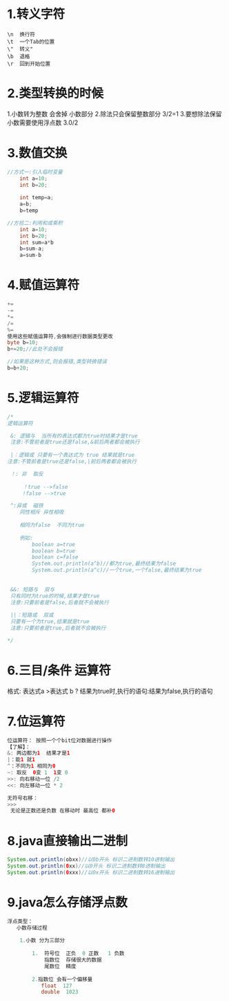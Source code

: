 # 1.转义字符
```text
\n  换行符
\t  一个Tab的位置
\"  转义"
\b  退格
\r  回到开始位置
```

# 2.类型转换的时候
1.小数转为整数 会舍掉 小数部分
2.除法只会保留整数部分 3/2=1
3.要想除法保留小数需要使用浮点数  3.0/2

# 3.数值交换
```java
//方式一:引入临时变量
    int a=10;
    int b=20;
    
    int temp=a;
    a=b;
    b=temp

//方拾二:利用和或乘积
    int a=10;
    int b=20;
    int sum=a*b
    b=sum-a;
    a=sum-b
```

# 4.赋值运算符
```java
+=
-=
*=
/=
%=
使用这些赋值运算符,会强制进行数据类型更改
byte b=10;
b+=20;//此处不会报错

//如果是这种方式,则会报错,类型转换错误
b=b+20;

```

# 5.逻辑运算符
```java
/*
逻辑运算符

 &: 逻辑与  当所有的表达式都为true时结果才是true
 注意:不管前者是true还是false,&前后两者都会被执行
   
 |：逻辑或 只要有一个表达式为 true 结果就是true
注意:不管前者是true还是false,|前后两者都会被执行

 ！: 非  取反
     
	 ！true -->false
	 !false -->true

 ^:异或  磁铁
    同性相斥 异性相吸
	
	相同为false  不同为true
	
	例如:
	    boolean a=true
	    boolean b=true
	    boolean c=false
	    System.out.println(a^b)//都为true,最终结果为false
	    System.out.println(a^c)//一个true,一个false,最终结果为true
	
 
 &&: 短路与  双与
 只有同时为true的时候,结果才是true
 注意:只要前者是false,后者就不会被执行
 
 ||：短路或  双或
 只要有一个为true,结果就是true
 注意:只要前者是true,后者就不会被执行

*/
```

# 6.三目/条件 运算符
格式:
    表达式a >表达式 b ? 结果为true时,执行的语句:结果为false,执行的语句

# 7.位运算符
```java
位运算符： 按照一个个bit位对数据进行操作
【了解】：
&: 两边都为1  结果才是1
|：能1 就1
^：不同为1 相同为0
~: 取反  0变 1  1变 0
>>: 向右移动一位 /2
<<: 向左移动一位 * 2

无符号右移：
>>>
 无论是正数还是负数 在移动时 最高位 都补0

```

# 8.java直接输出二进制
```java
System.out.println(obxx)//以0b开头 标识二进制数转10进制输出
System.out.println(0xx)//以0开头 标识二进制数转8进制输出
System.out.println(0xxx)//以0x开头 标识二进制数转16进制输出
```

# 9.java怎么存储浮点数
```java
浮点类型：
   小数存储过程
   
    1.小数 分为三部分
	
	    1.  符号位  正负  0 正数   1 负数
		    指数位  存储很大的数据
			尾数位  精度
			
	    2.指数位 会有一个偏移量  
		   float  127
		   double  1023
```